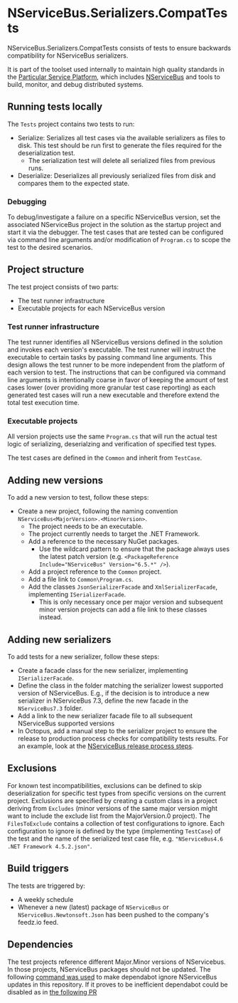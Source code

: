 # NServiceBus.Serializers.CompatTests

NServiceBus.Serializers.CompatTests consists of tests to ensure backwards compatibility for NServiceBus serializers. 

It is part of the toolset used internally to maintain high quality standards in the [Particular Service Platform](https://particular.net/service-platform), which includes [NServiceBus](https://particular.net/nservicebus) and tools to build, monitor, and debug distributed systems.

## Running tests locally

The `Tests` project contains two tests to run:
* Serialize: Serializes all test cases via the available serializers as files to disk. This test should be run first to generate the files required for the deserialization test.
  * The serialization test will delete all serialized files from previous runs.
* Deserialize: Deserializes all previously serialized files from disk and compares them to the expected state.

### Debugging

To debug/investigate a failure on a specific NServiceBus version, set the associated NServiceBus project in the solution as the startup project and start it via the debugger. The test cases that are tested can be configured via command line arguments and/or modification of `Program.cs` to scope the test to the desired scenarios.

## Project structure

The test project consists of two parts:
* The test runner infrastructure
* Executable projects for each NServiceBus version

### Test runner infrastructure

The test runner identifies all NServiceBus versions defined in the solution and invokes each version's executable. The test runner will instruct the executable to certain tasks by passing command line arguments. This design allows the test runner to be more independent from the platform of each version to test. 
The instructions that can be configured via command line arguments is intentionally coarse in favor of keeping the amount of test cases lower (over providing more granular test case reporting) as each generated test cases will run a new executable and therefore extend the total test execution time.

### Executable projects

All version projects use the same `Program.cs` that will run the actual test logic of serializing, deserialzing and verification of specified test types.

The test cases are defined in the `Common` and inherit from `TestCase`.

## Adding new versions

To add a new version to test, follow these steps:
* Create a new project, following the naming convention `NServiceBus<MajorVersion>.<MinorVersion>`.
  * The project needs to be an executable.
  * The project currently needs to target the .NET Framework.
  * Add a reference to the necessary NuGet packages.
    * Use the wildcard pattern to ensure that the package always uses the latest patch version (e.g. `<PackageReference Include="NServiceBus" Version="6.5.*" />`).
  * Add a project reference to the `Common` project.
  * Add a file link to `Common\Program.cs`.
  * Add the classes `JsonSerializerFacade` and `XmlSerializerFacade`, implementing `ISerializerFacade`.
    * This is only necessary once per major version and subsequent minor version projects can add a file link to these classes instead.

## Adding new serializers

To add tests for a new serializer, follow these steps:

* Create a facade class for the new serializer, implementing `ISerializerFacade`.
* Define the class in the folder matching the serializer lowest supported version of NServiceBus. E.g., if the decision is to introduce a new serializer in NServiceBus 7.3, define the new facade in the `NServiceBus7.3` folder.
* Add a link to the new serializer facade file to all subsequent NServiceBus supported versions
* In Octopus, add a manual step to the serializer project to ensure the release to production process checks for compatibility tests results. For an example, look at the [NServiceBus release process steps](https://deploy.particular.net/app#/Spaces-1/projects/nservicebus/deployments/process/steps?actionId=9adbe00e-a81f-4346-8801-0eef1424a917).

## Exclusions

For known test incompatibilities, exclusions can be defined to skip deserialization for specific test types from specific versions on the current project. Exclusions are specified by creating a custom class in a project deriving from `Excludes` (minor versions of the same major version might want to include the exclude list from the MajorVersion.0 project). The `FilesToExclude` contains a collection of test configurations to ignore. Each configuration to ignore is defined by the type (implementing `TestCase`) of the test and the name of the serialized test case file, e.g. `"NServiceBus4.6 .NET Framework 4.5.2.json"`.

## Build triggers

The tests are triggered by:
* A weekly schedule
* Whenever a new (latest) package of `NServiceBus` or `NServiceBus.Newtonsoft.Json` has been pushed to the company's feedz.io feed.

## Dependencies

The test projects reference different Major.Minor versions of NServicebus. In those projects, NServiceBus packages should not be updated. The following [command was used](https://github.com/Particular/NServiceBus.Serializers.CompatTests/pull/23#issuecomment-797354551) to make dependabot ignore NServiceBus updates in this repository. If it proves to be inefficient dependabot could be disabled as in [the following PR](https://github.com/Particular/NServiceBus.Serializers.CompatTests/pull/32)
